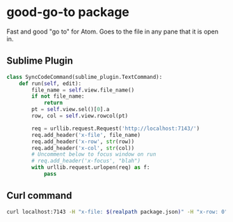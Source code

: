# good-go-to package

Fast and good "go to" for Atom. Goes to the file in any pane that it is open in.

## Sublime Plugin

```python
class SyncCodeCommand(sublime_plugin.TextCommand):
    def run(self, edit):
        file_name = self.view.file_name()
        if not file_name:
            return
        pt = self.view.sel()[0].a
        row, col = self.view.rowcol(pt)

        req = urllib.request.Request('http://localhost:7143/')
        req.add_header('x-file', file_name)
        req.add_header('x-row', str(row))
        req.add_header('x-col', str(col))
        # Uncomment below to focus window on run
        # req.add_header('x-focus', "blah")
        with urllib.request.urlopen(req) as f:
            pass
```

## Curl command

```bash
curl localhost:7143 -H "x-file: $(realpath package.json)" -H "x-row: 0" -H "x-col: 0" -H "x-focus: anything"
```
